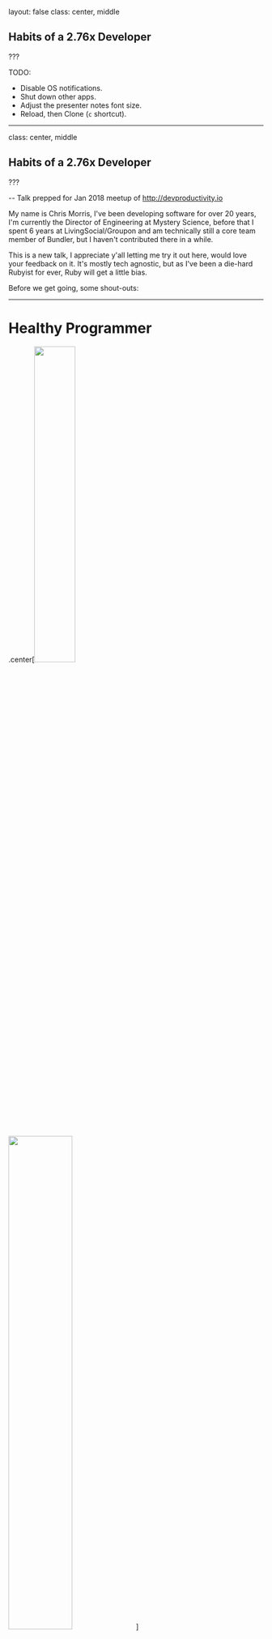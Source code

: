 
layout: false
class: center, middle

## Habits of a 2.76x Developer
???

TODO: 
- Disable OS notifications.
- Shut down other apps.
- Adjust the presenter notes font size. 
- Reload, then Clone (`c` shortcut).
---
class: center, middle

## Habits of a 2.76x Developer

???

-- Talk prepped for Jan 2018 meetup of http://devproductivity.io

My name is Chris Morris, I've been developing software for over 20 years, I'm 
currently the Director of Engineering at Mystery Science, before that I spent
6 years at LivingSocial/Groupon and am technically still a core
team member of Bundler, but I haven't contributed there in a while.

This is a new talk, I appreciate y'all letting me try it out here, would love
your feedback on it. It's mostly tech agnostic, but as I've been a die-hard 
Rubyist for ever, Ruby will get a little bias. 

Before we get going, some shout-outs:

---

# Healthy Programmer

.center[<img src="http://imagery.pragprog.com/products/323/jkthp.jpg" style="width: 40%;" /> 
        <img src="http://33.media.tumblr.com/3a67e4ea496cbad39b23bf48e046c810/tumblr_nasiplAH851qhu3vxo1_500.gif" style="width: 50%; margin-bottom: 75px" />]

???

This book was published in 2013, so, y'know, like light years ago, but The
Healthy Programmer has some wonderfully practical advice for those of us who
make a living the way we do.

In short: "Read this book so you don't die in your chair." Hat tip to my friend
Sara Flemming for the jeh-gif.

I never know how to say it, so I just say it both ways.

---

# Open Sourcing Mental Illness

.center.four-big[osmihelp.org<br/><br/>]
.center[<img src="https://osmihelp.org/assets/img/osmi-logo-big.png" style="width: 33%" />]

???

The OSMI support forums evolved out of a site called Devpressed started by Greg
Baugues, they can be a great place to get some support for yourself or someone
you know who struggles with mental issues.

---

# The Pragmatic Programmer  

.center[<img src="https://imagery.pragprog.com/products/59/tpp.jpg?1339433898" style="width: 45%" />]

???

Then finally, a shout out to the classic Pragmatic Programmer book since a lot
of the stuff in my talk is inspired by or ripped off from this book.

---

layout: false
class: center, middle

.center[<img src="10x.programmer.png"/>]

???

If you don't know, a 10x developer is a developer who is an order of magnitude
more productive than an average developer. Its existence has sparked many 
debates over the years. 

The idea of a 10x developer can at least be traced back to a 1996 book by Steve
McConnell called Rapid Development and possibly the 1st edition in 1993 of his
book Code Complete, which in turn cite earlier studies, the quality of which
are easily called into question.

---

layout: false
class: center, middle

.center[<img src="https://s3.amazonaws.com/titlepages.leanpub.com/leprechauns/hero?1498560320" style="width: 40%"/>]

???

For a counterpoint view on 10x and other topics, one resource you can check out
is The Leprechauns of Software Engineering, which arose specifically from a
critique on Steve McConnell's writings on the 10x developer.

The 10x developer, or 5x, or 2x, or 1.1x may be a myth, but if they do exist,
in my opinion they subsist on small habits that buy themselves productivity
over the long haul, vs. folks who can just type 10 times as fast as you.

---

class: center, middle

# Trade-Offs

![Pass the salt](http://imgs.xkcd.com/comics/the_general_problem.png)

???

Most experienced developers understand that quality engineering involves
trade-offs. Security vs. Convenience, code that reads well vs. performs well,
and short-term vs. long-term productivity.

One of my favorite XKCD comics captures this tension.

---

# Small Gains Over Time

.center[<img src="graph.png" style="width: 70%" />]

???

Every day we have to make these little decisions between manual and
automated salt, and we'll mess up many of them, but if we're
consistently weighing out both the short and long term, we can experience
the multiplicative benefits of solid tooling.     

---

class: center, middle

![Highway sign pointing to Hell](http://www.funnysigns.net/files/hell-froze-over.jpg)

???

The road to hell is paved with short-sighted compromises. While balancing our
needs can lead to ...

---

class: center, middle

![Spongebob Celebrating](http://2.bp.blogspot.com/-PuXgy-MI84k/Tzh7rQ4CgsI/AAAAAAAAAik/tG4i8LbEjNg/s1600/spongebob.gif)

???

... hellacious productivity.  

---

# Don't Be Hasty

.center[![Ketchup bottle](http://i.telegraph.co.uk/multimedia/archive/03245/ketchupembed_3245375b.jpg)]

???

We know being impatient can make a bit of a mess ...  

---

# If You Gotta Ship Fast 

.center[![ShipIt Squirrel](https://qph.ec.quoracdn.net/main-qimg-c8781a4bb1f17e330b50cb35f851da05-c)]

???

But sometimes we still gotta get stuff out the door quickly. 

---

# Negotiate Cleanup 

        
.center[<img src="http://cdn3.momsxyz.com/2015/09/kids-baking-1-1024x629.gif" style="width: 80%" />]        

???

In those cases, be sure to negotiate for time to clean up your mess.

---

# Testing

.center[<img src="https://cdn.business2community.com/wp-content/uploads/2014/04/Two-sides-of-the-same-coin-resized-600.png" style="width: 60%"/>]

???

I'm going to talk a lot about testing. Software development may be an 
unusual field in how segregated the notion of testing is from coding, 
when in my POV, testing and coding are two sides of the same coin 
called "Design". 

---

# Testing

.center[<img src="avengers.storyboard.png" style="width: 60%"/>]

???

Directors storyboard their movies so can cheaply review the 
screenplay,  

Musicians repeatedly practice their performances and listen back to 
recordings of their practice sessions. Artists 
will do studies, a 
drawing, sketch or painting in preparation for a finished piece. 
Writers have editors, ...  
   
It's all part of an essential feedback loop.

credit: http://screencrush.com/movie-storyboards/

---

# Testing?

.big-para[@dbrady: It's 2018. Do you really think testing is good? All this
talk of fast, clean, readable, etc I'm starting to feel like we think testing
sucks. Slow, ugly, unreadable all suck. Fast, clean, readable isn't good, just
less sucky. Is testing good, or just an accepted evil?]
???
David Brady tweeted this recently - Do you really think testing is good? ... 
I'm starting to feel like we think testing sucks. ... Is it good, or just
an accepted evil? 

And a lot of the conversation was around the eventual pay-off of these tests
down the road. 

https://twitter.com/dbrady/status/951546028079091712
--

.big-para[@the_chrismo:
Tests help me think about and even shape the design of my production code. 
Built-in rubber duck. /me is happy :)]

???
But I answered that Tests are valuable to me immediately, because they help 
me think about and even shape the design of my
production code. It has a built-in rubber duck effect.

https://twitter.com/the_chrismo/status/951587076138442752

dbrady @the_chrismo @alexford THIS is literally the first reply all day that
proposes an intrinsic benefit of testing rather than an investment/cost to be
minimized and/or whose eventual payoff is hoped to be maximized 

---

# Testing!

.center.one-big[Test yo self before yo self.fail!]

???

David's tweet isn't surprising to me, and not just because I see it in
others who may not understand how great it is that we can take it for
granted these days, but because I still see this in myself. Sometimes, 
in the NAME of productivity, it can be tempting to skimp on testing. 

But - the sooner we can understand what we're building, the sooner
we can catch misunderstandings, the cheaper it is and therefore the more 
productive 
we are. We can't do that without many of the feedback tools we use, 
testing being a powerful one. 

---

# Two Clients for All Code

.center[<img src="diagram.a.b.png" style="width: 70%" />]

???

Long term flexibility is an important attribute of our code for long
term productivity, and so one of the most prevalent productivity killers 
in software is tight coupling.

When we're writing a new piece of production code, it's almost always in
service of an existing piece of production code, and without any intervention,
there's no immediate penalty for tightly coupling two pieces together.

---

# Two Clients for All Code

 .center[<img src="diagram.a.b.test.png" style="width: 70%" />]

???

A unit test acts as a second client of the new piece of code, and since it has
no interest in the dependent production code, it can penalize you for tight
coupling and encourage a better design, if you listen to it. This is one reason
I believe over-mocking is a code smell, sometimes we over-mock to mask the pain
of tightly coupled production code.

Sometimes this is intentional when working with legacy code to just help
us get out of a tight spot, but ... that's an exception to the rule.

---

# Think Through Edge Cases

.center[<img src="maze-1560801_1280.png" style="width: 50%" />]


???

The feedback from testing during coding also helps me think through
the use cases, particularly the edge cases. Without tests, I'm more
tempted to stay focused on the happy path and cut corners on robustness.    

https://pixabay.com/p-1560801 

---

# Test Suite as Deploy Checklist

.center[<img src="https://memegenerator.net/img/instances/67492661/i-wrote-them-down-in-my-diary-so-that-i-wouldnt-have-to-remember.jpg" style="width: 100%" />]

???
In addition to feedback during development of new code, re-running our tests
can protect previously developed code.

Checklists have shown themselves to be a powerful tool in the fields of
aviation and medicine, to avoid mental errors and make sure things are working
before thumbing our noses at gravity or cutting into a patient.

Our test suites are a huge, automated pre-deploy checklist.

---

# Speed: Tap the Brakes

.center[<img src="http://mealsandmiles.com/wp-content/uploads/2015/07/fast-furious-poster-big-new-fast-furious-7-poster-brings-the-awesome-previous-6-posters-bring-the-sad-682x1024.jpeg" style="width: 33%" />]

???

I did just say "huge" - and this transitions us to one common problem with
test suites: they just run so dang slow and get slower with every test we
add. 

It's great that we want quick feedback ... but don't let that lead you into 
being obsessed with the speediness of your test suite. 

---

# Speed: Worse Alternatives

.center[<img src="https://www.tinypulse.com/hs-fs/hubfs/b40a2331160baece046d108ab53aabb0.jpg" style="width: 70%" />]

???

First, remember that one alternative to your slow automated test suite is a
separate QA dept that's under-resourced on time and people and you have to wait
3+ weeks to get shrug-percent coverage.

I've worked at many companies who operate this way and there are still many, many 
places out there like it. Just something to keep in mind while waiting for your
CI build to finish.

---

# Speed: Over Mocking

.center[<img src="bad.mocking.example.png" style="width: 40%"/>]

???

Another danger of speed obsession is over-mocking.

In this contrived example, you can see how tests can pass when they shouldn't,
and pursuing too many mocks in the name of speed can deteriorate the quality of
your tests.

credit: https://www.thoughtworks.com/insights/blog/mockists-are-dead-long-live-classicists

---

# Speed: Run What You Need

.center.one-big-tall[Bundler]
<hr style="width: 10%"/>

.one-big.remark-code[ruby bin/rspec spec/bundler/definition_spec.rb spec/resolver/basic_spec.rb]

???

But, we don't just have check our expectations of test speed, there are some
things we can do to help. 

One practical option, is to lean on your CI.    

The Bundler test suite is not only large and slow, but some of the tests are
specific to certain platforms and getting the whole thing to run locally can be
difficult.

In cases like this, I usually only run the tests I need to locally, and rely on
CI to cover the whole thing.

My usual pattern is to use RubyMine to run the specific test my cursor is on, then
run the current file, then use a shell script like the one here to get a wider
run of feedback from several files, then commit to a branch and let CI tell me
how things are going across-the-board.

By building out shell scripts like this you can focus on the tests most likely
to give you the most valuable feedback early. By saving and curating these
scripts you can also discover some interesting boundaries of the code base that
could come in handy when you want to try and break it up into libraries or
services.

---

# If Speed Is A Concern
???
Some other quick comments on ways to try and increase your speed. 
--
.center.one-big-tall[Favor Integration Over Unit]
???
skimping on unit tests in favor of integration tests could work, esp. if 
the units are model tests or things that hit the database.
--
.center.one-big-tall[Use Suite-Level Database Fixtures]
???
and you can share some database fixtures for a series of related tests.
--
.center.one-big-tall[Build out a PO*O Suite]
???
Build out a Plain Ol' Object suite.

If you work in Rails, for example, loading its environment takes time,
if you're building out plain ol' ruby objects, have a test_helper or
spec_helper that bypasses your framework if you don't need it. There
are also tools like Spring that will keep the whole process loaded
and save you time.
--
.center.one-big-tall[Setup Test Runs in Parallel]
???
Setup Test Runs in Parallel - TravisCI and CircleCI, to name two, offer 
options here. 

---

# Libraries and Services

.center[![Component Diagram](https://cdn-1.wp.nginx.com/wp-content/uploads/2015/11/Microservices-Cubes-300x300-PMS355.png)] 

???

A larger decision you can make to reduce your test suite expense is to 
move code out into libraries or separate services that can run their own
tests.  

Keep in mind, introducing boundaries like this come with costs both 
in infrastructure and integration testing. 

---

# Staging Environment

.center[<img src="https://i.pinimg.com/originals/aa/b8/0e/aab80e604835ba8e4cab4050d3f5a8de.jpg" style="width: 80%" />]

???

There are a few different uses for a staging environment, but some engineers
want a staging environment to be as close to production as possible to help
with higher level testing and catch those hard-to-find-in-dev problems.

This can be a very expensive endeavor, and with the plethora of A/B testing
approaches and feature flag techniques available, personally I think a staging
environment that aims to be just like production can be a big time suck and not
worth it. I believe you're better off figuring out how to test safely in
production. There can always be subtle differences in two environments, and if
it passes in staging but still fails in production, it hasn't paid for itself.

---

# Palate Cleanser

.center[![Lemon Sorbet](https://s3.amazonaws.com/spoonuniversi-wpengine/spoonuniversi/wp-content/uploads/sites/66/2016/07/LemonSorbet_Rodgers_FeaturedImage.jpg)]

???
Ok, enough about testing.

---

# Love Me Some OOP

.center.two-big[When in Branson …] 
.center[![Branson](https://i.pinimg.com/474x/1c/d3/51/1cd3515613f1213dd47375c71bd2aa9d--branson-missouri-redneck.jpg)]
???

If you work in an object-oriented language, know your OOP. Learn the SOLID 
principles. Check out anything Sandi Metz has done, it's Ruby flavored but
applicable to any OO language. When your tests are giving you feedback about 
design pain, you need to know what your options are. 

Also, have a decent working knowledge of refactoring
patterns - one in particular I wish most OO devs knew is the "replace 
conditional with polymorphism" refactoring. 

---

# Delete Old Code

.center[<img src="delete.everything.png" style="width: 80%" />]

???

It’s a time waster. It clogs your IDE, it gets included in grep results and can
waste time doing analysis on stuff that’s not even used anymore, not to mention
wasting time running tests over code that's out of action. Production
code coverage tools are a thing. 

---

# Delete Old Code

.center.one-big-tall[https://github.com/danmayer/coverband]

.center.one-big-tall[https://github.com/michaelfeathers/scythe]

???

sEYE-th

---

# Good Commit Messages
.center.one-big[Explain yo self before you forget yo self.]
???

Write good commit messages!

Not just commit messages, code comments (when appropriate), class names, 
methods, keep the README up-to-date. 

Pay attention to the distance between the code and where the documentation 
resides. Sometimes we fall into habits of documenting something in a 
"distant" system when it could just as easily be committed to the codebase. 

If you need separate docs, look to automate what you can so the docs stay 
close to the source.

---

# Keep Your Throwaway Code

.center[<img src="1998_samandfriends.jpg" style="width: 50%" />] 

???

This is one habit I don’t see often enough. 

Keep and commit all of the code you use when troubleshooting something or doing
routine tasks.

At LivingSocial, our ops folks were really good about ensuring console history
was kept after someone left. That’s great. Except that if I’m taking the time
to write it in the first place, then I should stash it somewhere, commit it.
You won’t come back to all of it, you may not even come back to most of it, but
the stuff you will come back to can be refined and iterated on, and eventually
some of it will make it into the production codebase.

---

# DRY: Manual Labor

.center.one-big-tall[Automate yo self before you do the same ol' 
damn thing over and over again until you 
give carpel tunnel to yo self.]
???

As much as we love automation, it’s amazing how often we’ll still get into
cesspools of manual labor. One reason why it can be invaluable to rotate team
members into a part of a codebase or work routine, so they can notice the
stale, wasteful habits we all accrue and help us automate away our manual
crutches.

---

# Ask for Help

.center[<img src="https://i.pinimg.com/736x/01/42/30/0142309317bb9e11c167a80b8ff40ff6--rubber-duck-lip-products.jpg" style="width: 50%" />]

???

This one is important for myself, I tend to be introverted and stubborn. Talk to
other human beings! If you don't have any human beings at the ready, use the 
rubber duck technique. 

In particular, I like to Rubber Duck in slack (though in a room that folks won't
necessarily get interrupted) or - esp. - in my card or ticket I'm working, as 
this is an excellent way to capture progress for yourself or stakeholders. Take
a walk and talk out loud like a crazy person. 

By speaking about or writing about your problem, you can get unstuck faster by
engaging different parts of your brain.

---

# Pair

.center[<img src="https://i.pinimg.com/736x/01/42/30/0142309317bb9e11c167a80b8ff40ff6--rubber-duck-lip-products.jpg" style="width: 33%" />
        <img src="https://i.pinimg.com/736x/01/42/30/0142309317bb9e11c167a80b8ff40ff6--rubber-duck-lip-products.jpg" style="width: 33%" />]

???

Pairing can yield interesting insights into how others do things. 

---

class: center, middle

# `¯\_(ツ)_/¯`x Developers

???

Anyway, so while we've drawn no conclusions today on the existence of the 
elusive 10x Developer, hopefully I've given you some inspiration for hauling
in the big fish of productivity.

And besides, none of this matters anyway ...     

---

class: center, middle

# Healthy Teams<br/> are <br/>Productive Teams

???

since Google did that study a few years ago showing that Psychological 
Safety on a team is the most important factor for productivity. I blogged
about that, like ... 2 years ago, but it's still on the front page of my
site - clabs.org - you can check that out there. 

---

.center[<img src="MSci.jpg" width="50%" />]
.center.two-big[Chris Morris<br/>@the_chrismo | cLabs.org]

???

That's my talk - a final shout-out for 

Mystery Science - we make online science lessons for elementary schools
that encourage kids to experiment and be curious and learn the scientific 
process hands on. Check us out at mysteryscience.com - if you're looking 
for a gig, hit me up and let's talk. 
